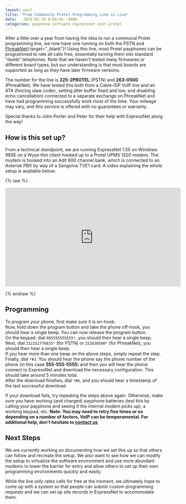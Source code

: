 ```yaml
---
layout: post
title: "Free Community Protel Programming Line is Live"
date:   2024-02-10 0:00:01 -0400
categories: payphone software expressnet xnet protel
---
```


After a little over a year from having the idea to run a communal Protel programming line, we now have one running on both the PSTN and [PhreakNet](https://portal.phreaknet.org/){:target="_blank"}! Using this line, most Protel payphones can be programmed to rate all calls free, essentially turning them into standard "dumb" telephones. Note that we haven't tested many firmwares or different board types, but our understanding is that most boards are supported as long as they have later firmware versions.

The number for the line is **225-2PROTEL** (PSTN) and **263-0500** (PhreakNet). We have tested this both from a Cable-ISP VoIP line and an ATA (forcing ulaw codec, setting jitter buffer fixed and low, and disabling echo cancellation) connected to a separate exchange on PhreakNet and have had programming successfully work most of the time. Your mileage may vary, and this service is offered with no guarantees or warranty. 

Special thanks to John Porter and Peter for their help with ExpressNet along the way!

## How is this set up?

From a technical standpoint, we are running ExpressNet 1.55 on Windows 98SE on a Wyse thin client hooked up to a Protel UPMS 1200 modem. The modem is hooked into an Adit 600 channel bank, which is connected to an Asterisk PBX by way of a Sangoma T1/E1 card. A video explaining the whole setup is available below:

{% raw %}<p><iframe width="560" height="315" src="https://www.youtube.com/embed/yRDab94jheM?si=GWcb96ulaDOHEaJI" title="YouTube video player" frameborder="0" allow="accelerometer; autoplay; clipboard-write; encrypted-media; gyroscope; picture-in-picture; web-share" allowfullscreen></iframe></p>{% endraw %}

## Programming

To program your phone, first make sure it is on-hook.  
Now, hold down the program button and take the phone off-hook, you should hear a single beep. You can now release the program button.  
On the keypad, dial `005555555555*`, you should then hear a single beep.  
Next, dial `252252776835*` (for PSTN) or `252630500*` (for PhreakNet), you should then hear a single beep.  
If you hear more than one beep on the above steps, simply repeat the step.  
Finally, dial `*#3`. You should hear the phone say the phone number of the phone (in this case __555-555-5555__) and then you will hear the phone connect to ExpressNet and download the necessary configuration. This should take around 5 minutes total.  
After the download finishes, dial `*#6`, and you should hear a timestamp of the last successful download.  

If your download fails, try repeating the steps above again. Otherwise, make sure you have working (and charged) payphone batteries (test this by calling your payphone and seeing if the internal modem picks up), a working keypad, etc. **Note: You may need to retry five times or so depending on a number of factors, VoIP can be temperamental. For additional help, don't hesitate to [contact us](/contact/)**

## Next Steps

We are currently working on documenting how we set this up so that others can follow and recreate the setup. We also want to see how we can modify the setup to virtualize the software environment and use more abundant modems to lower the barrier for entry and allow others to set up their own programming environments quickly and easily.

While the line only rates calls for free at the moment, we ultimately hope to come up with a system so that people can submit custom programming requests and we can set up site records in ExpressNet to accommodate them. 